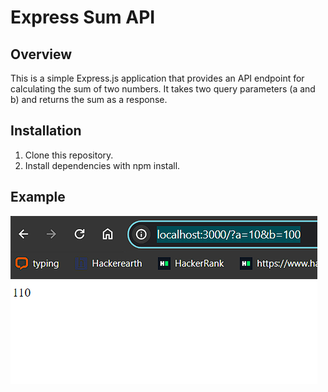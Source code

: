 # Express Sum API
## Overview
This is a simple Express.js application that provides an API endpoint for calculating the sum of two numbers. It takes two query parameters (a and b) and returns the sum as a response.
## Installation
1. Clone this repository.
2. Install dependencies with npm install.
## Example
![Alt text](image.png)